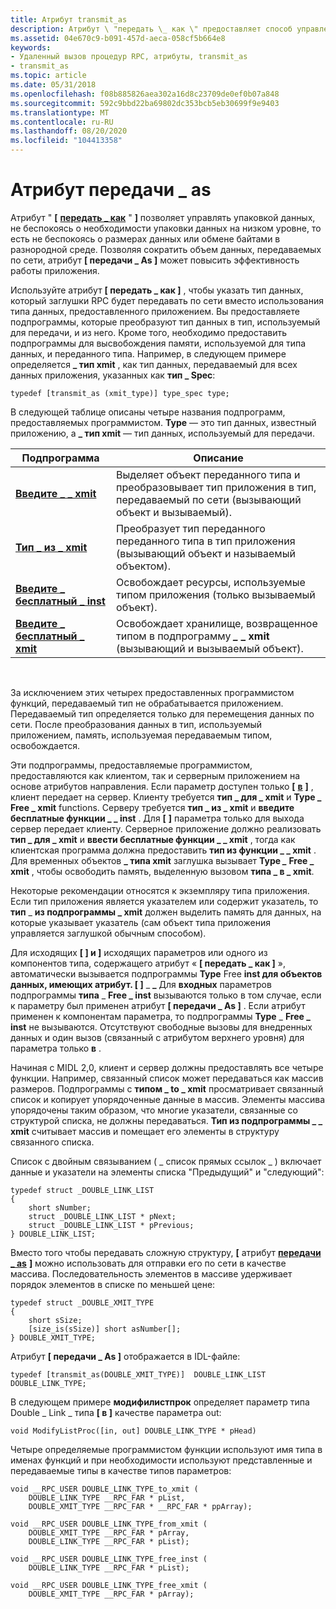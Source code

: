 ```yaml
---
title: Атрибут transmit_as
description: Атрибут \ "передать \_ как \" предоставляет способ управления упаковкой данных, не беспокоясь о том, что данные маршалируются на низком уровне \ 8212; то есть не беспокойтесь о размерах данных или обмене байтами в разнородной среде.
ms.assetid: 04e670c9-b091-457d-aeca-058cf5b664e8
keywords:
- Удаленный вызов процедур RPC, атрибуты, transmit_as
- transmit_as
ms.topic: article
ms.date: 05/31/2018
ms.openlocfilehash: f08b885826aea302a16d8c23709de0ef0b07a848
ms.sourcegitcommit: 592c9bbd22ba69802dc353bcb5eb30699f9e9403
ms.translationtype: MT
ms.contentlocale: ru-RU
ms.lasthandoff: 08/20/2020
ms.locfileid: "104413358"
---
```

# <a name="the-transmit_as-attribute"></a>Атрибут передачи \_ as

Атрибут " **\[** [**передать \_ как**](/windows/desktop/Midl/transmit-as) " **\]** позволяет управлять упаковкой данных, не беспокоясь о необходимости упаковки данных на низком уровне, то есть не беспокоясь о размерах данных или обмене байтами в разнородной среде. Позволяя сократить объем данных, передаваемых по сети, атрибут **\[ передачи \_ As \]** может повысить эффективность работы приложения.

Используйте атрибут **\[ передать \_ как \]** , чтобы указать тип данных, который заглушки RPC будет передавать по сети вместо использования типа данных, предоставленного приложением. Вы предоставляете подпрограммы, которые преобразуют тип данных в тип, используемый для передачи, и из него. Кроме того, необходимо предоставить подпрограммы для высвобождения памяти, используемой для типа данных, и переданного типа. Например, в следующем примере определяется **\_ тип xmit** , как тип данных, передаваемый для всех данных приложения, указанных как **тип \_ Spec**:

``` syntax
typedef [transmit_as (xmit_type)] type_spec type;
```

В следующей таблице описаны четыре названия подпрограмм, предоставляемых программистом. **Type** — это тип данных, известный приложению, а **\_ тип xmit** — тип данных, используемый для передачи.



| Подпрограмма                                                 | Описание                                                                                                                                     |
|---------------------------------------------------------|-------------------------------------------------------------------------------------------------------------------------------------------------|
| [**Введите \_ \_ xmit**](the-type-to-xmit-function.md)     | Выделяет объект переданного типа и преобразовывает тип приложения в тип, передаваемый по сети (вызывающий объект и вызываемый). |
| [**Тип \_ из \_ xmit**](the-type-from-xmit-function.md) | Преобразует тип переданного переданного типа в тип приложения (вызывающий объект и называемый объектом).                                                                  |
| [**Введите \_ бесплатный \_ inst**](the-type-free-inst-function.md) | Освобождает ресурсы, используемые типом приложения (только вызываемый объект).                                                                              |
| [**Введите \_ бесплатный \_ xmit**](the-type-free-xmit-function.md) | Освобождает хранилище, возвращенное типом в подпрограмму *****\_*** \_ xmit** (вызывающий и вызываемый объект).                                                      |



 

За исключением этих четырех предоставленных программистом функций, передаваемый тип не обрабатывается приложением. Передаваемый тип определяется только для перемещения данных по сети. После преобразования данных в тип, используемый приложением, память, используемая передаваемым типом, освобождается.

Эти подпрограммы, предоставляемые программистом, предоставляются как клиентом, так и серверным приложением на основе атрибутов направления. Если параметр доступен только **\[** [**в**](/windows/desktop/Midl/in) **\]** , клиент передает на сервер. Клиенту требуется **тип \_ для \_ xmit** и **Type \_ Free \_ xmit** functions. Серверу требуется **тип \_ из \_ xmit** и **введите бесплатные функции \_ \_ inst** . Для **\[** [](/windows/desktop/Midl/out-idl) **\]** параметра только для выхода сервер передает клиенту. Серверное приложение должно реализовать **тип \_ для \_ xmit** и **ввести бесплатные функции \_ \_ xmit** , тогда как клиентская программа должна предоставить **тип из функции \_ \_ xmit** . Для временных объектов **\_ типа xmit** заглушка вызывает **Type ***\_*** Free \_ xmit** , чтобы освободить память, выделенную вызовом **типа \_ в \_ xmit**.

Некоторые рекомендации относятся к экземпляру типа приложения. Если тип приложения является указателем или содержит указатель, то **тип** \_ **из подпрограммы \_ xmit** должен выделить память для данных, на которые указывает указатель (сам объект типа приложения управляется заглушкой обычным способом).

Для исходящих **\[ \] и \]** исходящих параметров или одного из компонентов типа, содержащего атрибут « **\[ передать \_ как \]** », автоматически вызывается подпрограммы **Type** Free **inst для объектов данных, имеющих атрибут. \[ \]** \_ **\_** Для **входных** параметров подпрограммы **типа** \_ **Free \_ inst** вызываются только в том случае, если к параметру был применен атрибут **\[ передачи \_ As \]** . Если атрибут применен к компонентам параметра, то подпрограммы **Type** \_ **Free \_ inst** не вызываются. Отсутствуют свободные вызовы для внедренных данных и один вызов (связанный с атрибутом верхнего уровня) для параметра только **в** .

Начиная с MIDL 2,0, клиент и сервер должны предоставлять все четыре функции. Например, связанный список может передаваться как массив размеров. Подпрограммы с **типом \_ to \_ xmit** просматривает связанный список и копирует упорядоченные данные в массив. Элементы массива упорядочены таким образом, что многие указатели, связанные со структурой списка, не должны передаваться. **Тип из подпрограммы \_ \_ xmit** считывает массив и помещает его элементы в структуру связанного списка.

Список с двойным связыванием ( \_ список прямых ссылок \_ ) включает данные и указатели на элементы списка "Предыдущий" и "следующий":

``` syntax
typedef struct _DOUBLE_LINK_LIST 
{
    short sNumber;
    struct _DOUBLE_LINK_LIST * pNext;
    struct _DOUBLE_LINK_LIST * pPrevious;
} DOUBLE_LINK_LIST;
```

Вместо того чтобы передавать сложную структуру, **\[** атрибут [**передачи \_ as**](/windows/desktop/Midl/transmit-as) **\]** можно использовать для отправки его по сети в качестве массива. Последовательность элементов в массиве удерживает порядок элементов в списке по меньшей цене:

``` syntax
typedef struct _DOUBLE_XMIT_TYPE 
{
    short sSize;
    [size_is(sSize)] short asNumber[];
} DOUBLE_XMIT_TYPE;
```

Атрибут **\[ передачи \_ As \]** отображается в IDL-файле:

``` syntax
typedef [transmit_as(DOUBLE_XMIT_TYPE)]  DOUBLE_LINK_LIST DOUBLE_LINK_TYPE;
```

В следующем примере **модифилистпрок** определяет параметр типа Double \_ Link \_ типа **\[ в \]** качестве параметра out:

``` syntax
void ModifyListProc([in, out] DOUBLE_LINK_TYPE * pHead)
```

Четыре определяемые программистом функции используют имя типа в именах функций и при необходимости используют представленные и передаваемые типы в качестве типов параметров:

``` syntax
void __RPC_USER DOUBLE_LINK_TYPE_to_xmit ( 
    DOUBLE_LINK_TYPE __RPC_FAR * pList, 
    DOUBLE_XMIT_TYPE __RPC_FAR * __RPC_FAR * ppArray);

void __RPC_USER DOUBLE_LINK_TYPE_from_xmit ( 
    DOUBLE_XMIT_TYPE __RPC_FAR * pArray,
    DOUBLE_LINK_TYPE __RPC_FAR * pList);

void __RPC_USER DOUBLE_LINK_TYPE_free_inst ( 
    DOUBLE_LINK_TYPE __RPC_FAR * pList);

void __RPC_USER DOUBLE_LINK_TYPE_free_xmit ( 
    DOUBLE_XMIT_TYPE __RPC_FAR * pArray);
```

 

 